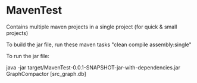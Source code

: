 MavenTest
=========

Contains multiple maven projects in a single project (for quick & small projects)

To build the jar file, run these maven tasks "clean compile assembly:single"

To run the jar file:

java -jar target/MavenTest-0.0.1-SNAPSHOT-jar-with-dependencies.jar GraphCompactor [src_graph.db]

